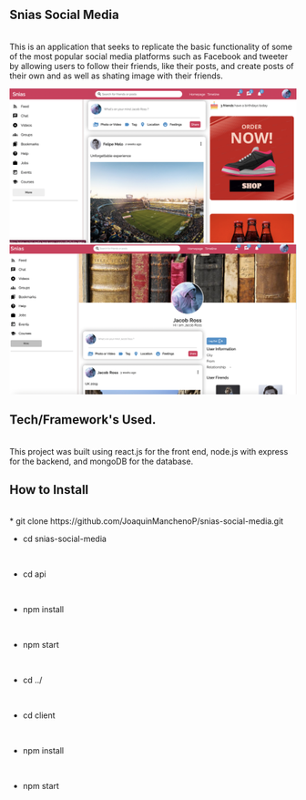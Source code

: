 ## Snias Social Media
<br/>
This is an application that seeks to replicate the basic functionality of some of the most popular social media platforms such as Facebook and tweeter by allowing users to follow their friends, like their posts, and create posts of their own and as well as shating image with their friends.
<br/>

![Alt text](/screenshot1.png?raw=true "screenshot1")
<br/>
![Alt text](/screenshot2.png?raw=true "screenshot2")



## Tech/Framework's Used.
<br/>
This project was built using react.js for the front end, node.js with express for the backend, and mongoDB for the database.

## How to Install
<br/>
* git clone https://github.com/JoaquinManchenoP/snias-social-media.git
<br/>

* cd snias-social-media
<br/>

* cd api
<br/>

* npm install
<br/>

* npm start
<br/>

* cd ../
<br/>

* cd client 
<br/>

* npm install
<br/>

* npm start
<br/>
